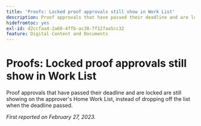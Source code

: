 ```yaml
---
title: 'Proofs: Locked proof approvals still show in Work List'
description: Proof approvals that have passed their deadline and are locked are still showing on the approver's Home Work List, instead of dropping off the list when the deadline passed.
hidefromtoc: yes
exl-id: d2ccfaa4-2a60-4ffb-ac38-7f127aa5cc32
feature: Digital Content and Documents
---
```

# Proofs: Locked proof approvals still show in Work List

<!--This issue is on the WF and WFP TOC-->

Proof approvals that have passed their deadline and are locked are still showing on the approver's Home Work List, instead of dropping off the list when the deadline passed.

_First reported on February 27, 2023._
